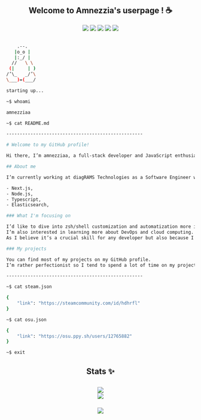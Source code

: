 <h2 align="center">Welcome to Amnezzia's userpage ! ☕</h2>

<div align="center">
    <img src="https://komarev.com/ghpvc/?username=amnezziaa&color=red">
    <img src="https://img.shields.io/badge/Code-TypeScript-informational?style=flat&logo=typescript&logoColor=white&color=3178C6">
    <img src="https://img.shields.io/badge/OS-Linux-informational?style=flat&logo=linux&logoColor=white&color=FCC624">
    <img src="https://img.shields.io/badge/Editor-VSCode-informational?style=flat&logo=visual-studio-code&logoColor=white&color=007ACC">
    <img src="https://img.shields.io/badge/Shell-Zsh-informational?style=flat&logo=gnu-bash&logoColor=white&color=4EAA25">
</div>

<br>

```sh
    .--.
   |o_o |
   |:_/ |
  //   \ \
 (|     | )
/’\_   _/’\
\___)=(___/

starting up...

~$ whoami

amnezziaa

~$ cat README.md

---------------------------------------------------

# Welcome to my GitHub profile!

Hi there, I’m amnezziaa, a full-stack developer and JavaScript enthusiast.

## About me

I’m currently working at diagRAMS Technologies as a Software Engineer where I specialize in technologies like:

- Next.js,
- Node.js,
- Typescript,
- Elasticsearch,

### What I'm focusing on

I’d like to dive into zsh/shell customization and automatization more in the future (can be found in my dotfiles repo).
I’m also interested in learning more about DevOps and cloud computing.
As I believe it’s a crucial skill for any developer but also because I find it fascinating.

### My projects

You can find most of my projects on my GitHub profile.
I’m rather perfectionist so I tend to spend a lot of time on my projects to make sure they are clean :’)

---------------------------------------------------

~$ cat steam.json

{
    "link": "https://steamcommunity.com/id/hdhrfl"
}

~$ cat osu.json

{
    "link": "https://osu.ppy.sh/users/12765882"
}

~$ exit
```

<h2 align="center">Stats ✨<h2>

<div align="center">
    <img src="https://github-readme-stats.vercel.app/api/top-langs/?username=amnezziaa&layout=compact&theme=radical">
    <br>
    <img src="https://github-readme-stats.vercel.app/api?username=amnezziaa&show_icons=true&theme=radical">
</div>

<h3 align="center"><h3>

<div align="center">
    <a href="https://discord.com/users/354698514275500032">
        <img src="https://lanyard.cnrad.dev/api/354698514275500032?theme=dark&animated=true&hideDiscrim=true">
    </a>
</div>
